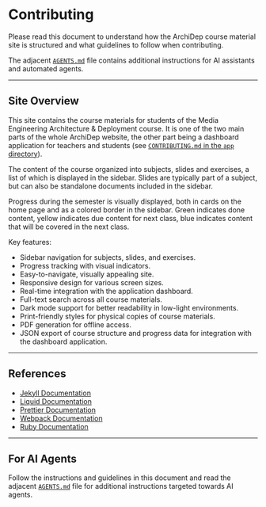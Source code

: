 # Contributing

Please read this document to understand how the ArchiDep course material site is
structured and what guidelines to follow when contributing.

The adjacent [`AGENTS.md`](./AGENTS.md) file contains additional instructions
for AI assistants and automated agents.

---

## Site Overview

This site contains the course materials for students of the Media Engineering
Architecture & Deployment course. It is one of the two main parts of the whole
ArchiDep website, the other part being a dashboard application for teachers and
students (see [`CONTRIBUTING.md` in the `app`
directory](../app/CONTRIBUTING.md)).

The content of the course organized into subjects, slides and exercises, a list
of which is displayed in the sidebar. Slides are typically part of a subject,
but can also be standalone documents included in the sidebar.

Progress during the semester is visually displayed, both in cards on the home
page and as a colored border in the sidebar. Green indicates done content,
yellow indicates due content for next class, blue indicates content that will be
covered in the next class.

Key features:

- Sidebar navigation for subjects, slides, and exercises.
- Progress tracking with visual indicators.
- Easy-to-navigate, visually appealing site.
- Responsive design for various screen sizes.
- Real-time integration with the application dashboard.
- Full-text search across all course materials.
- Dark mode support for better readability in low-light environments.
- Print-friendly styles for physical copies of course materials.
- PDF generation for offline access.
- JSON export of course structure and progress data for integration with the
  dashboard application.

---

## References

- [Jekyll Documentation](https://jekyllrb.com/docs/)
- [Liquid Documentation](https://shopify.github.io/liquid/)
- [Prettier Documentation](https://prettier.io/docs/en/)
- [Webpack Documentation](https://webpack.js.org/concepts/)
- [Ruby Documentation](https://www.ruby-lang.org/en/documentation/)

---

## For AI Agents

Follow the instructions and guidelines in this document and read the adjacent
[`AGENTS.md`](./AGENTS.md) file for additional instructions targeted towards AI
agents.
